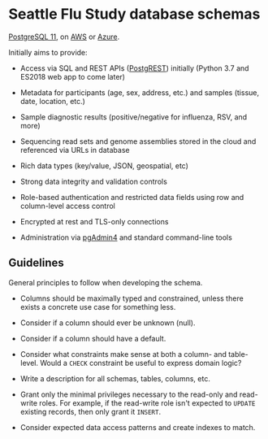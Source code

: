 # Seattle Flu Study database schemas

[PostgreSQL 11](https://www.postgresql.org/about/news/1894/),
on [AWS](https://aws.amazon.com/rds/postgresql/)
or [Azure](https://azure.microsoft.com/en-us/services/postgresql/).

Initially aims to provide:

* Access via SQL and REST APIs ([PostgREST](http://postgrest.org)) initially
  (Python 3.7 and ES2018 web app to come later)

* Metadata for participants (age, sex, address, etc.) and samples (tissue,
  date, location, etc.)

* Sample diagnostic results (positive/negative for influenza, RSV, and more)

* Sequencing read sets and genome assemblies stored in the cloud and referenced
  via URLs in database

* Rich data types (key/value, JSON, geospatial, etc)

* Strong data integrity and validation controls

* Role-based authentication and restricted data fields using row and
  column-level access control

* Encrypted at rest and TLS-only connections

* Administration via [pgAdmin4](https://www.pgadmin.org/) and standard
  command-line tools


## Guidelines

General principles to follow when developing the schema.

* Columns should be maximally typed and constrained, unless there exists a
  concrete use case for something less.

* Consider if a column should ever be unknown (null).

* Consider if a column should have a default.

* Consider what constraints make sense at both a column- and table-level.
  Would a `CHECK` constraint be useful to express domain logic?

* Write a description for all schemas, tables, columns, etc.

* Grant only the minimal privileges necessary to the read-only and read-write
  roles.  For example, if the read-write role isn't expected to `UPDATE`
  existing records, then only grant it `INSERT`.

* Consider expected data access patterns and create indexes to match.
